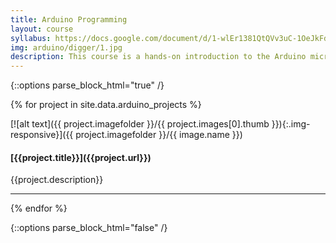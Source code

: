 ```yaml
---
title: Arduino Programming
layout: course
syllabus: https://docs.google.com/document/d/1-wlEr1381QtQVv3uC-1OeJkFdw-UsqrXFt5qNRpLcvk/edit?usp=sharing
img: arduino/digger/1.jpg
description: This course is a hands-on introduction to the Arduino microcontroller, an incredibly versatile open-source electronics platform used for developing interactive electronics projects. Students will learn about motors, LEDs, sensors, and other electrical components as they design, build, and program circuits.
---
```


{::options parse_block_html="true" /}

{% for project in site.data.arduino_projects %}

<div class="clearfix headerText">
<div class="col-md-3 gallery">
[![alt text]({{ project.imagefolder }}/{{ project.images[0].thumb }}){:.img-responsive}]({{ project.imagefolder }}/{{ image.name }})
</div>
<div class="col-md-9">
<h4>[{{project.title}}]({{project.url}})</h4>
<p>{{project.description}}</p>
</div>
</div>
<hr>
{% endfor %}

{::options parse_block_html="false" /}
